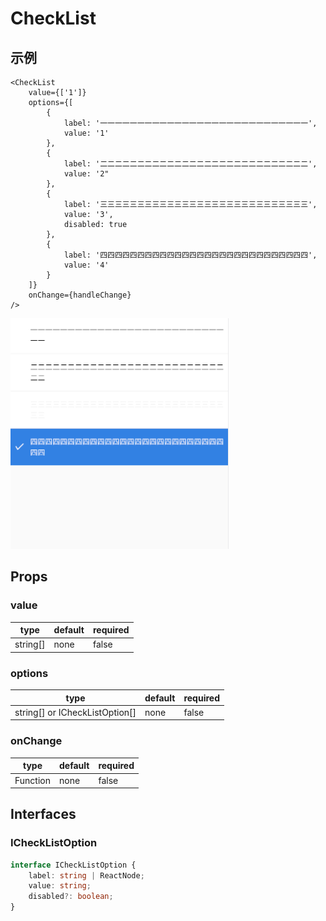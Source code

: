 # CheckList

## 示例
```tsx
<CheckList
    value={['1']}
    options={[
        {
            label: '一一一一一一一一一一一一一一一一一一一一一一一一一一一一',
            value: '1'
        },
        {
            label: '二二二二二二二二二二二二二二二二二二二二二二二二二二二二',
            value: '2"
        },
        {
            label: '三三三三三三三三三三三三三三三三三三三三三三三三三三三三',
            value: '3',
            disabled: true
        },
        {
            label: '四四四四四四四四四四四四四四四四四四四四四四四四四四四四',
            value: '4'
        }
    ]}
    onChange={handleChange}
/>
```
![screenShot](https://github.com/HuiWang111/rn-element/blob/main/docs/assets/radiolist.png)

## Props
### value
| type | default | required |
| ---- | ---- | ---- |
| string[] | none | false |

### options
| type | default | required |
| ---- | ---- | ---- |
| string[] or ICheckListOption[] | none | false |

### onChange
| type | default | required |
| ---- | ---- | ---- |
| Function | none | false |

## Interfaces
### ICheckListOption
```ts
interface ICheckListOption {
    label: string | ReactNode;
    value: string;
    disabled?: boolean;
}
```

